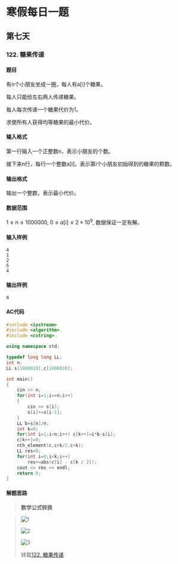# 寒假每日一题

## 第七天

### 122. 糖果传递

#### 题目

有n个小朋友坐成一圈，每人有a[i]个糖果。

每人只能给左右两人传递糖果。

每人每次传递一个糖果代价为1。

求使所有人获得均等糖果的最小代价。

#### 输入格式

第一行输入一个正整数n，表示小朋友的个数。

接下来n行，每行一个整数a[i]，表示第i个小朋友初始得到的糖果的颗数。

#### 输出格式

输出一个整数，表示最小代价。

#### 数据范围

$1≤n≤1000000$,
$0≤a[i]≤2×10^9$,
数据保证一定有解。

#### 输入样例

```
4
1
2
5
4
```

#### 输出样例

```
4
```

#### AC代码

```c++
#include <iostream>
#include <algorithm>
#include <cstring>

using namespace std;

typedef long long LL;
int n;
LL s[1000010],c[1000010];

int main()
{
    cin >> n;
    for(int i=1;i<=n;i++)
    {
        cin >> s[i];
        s[i]+=s[i-1];
    }
    LL b=s[n]/n;
    int k=0;
    for(int i=1;i<n;i++) c[k++]=i*b-s[i];
    c[k++]=0;
    nth_element(c,c+k/2,c+k);
    LL res=0;
    for(int i=0;i<k;i++)
        res+=abs(c[i] - c[k / 2]);
    cout << res << endl;
    return 0;
}
```

#### 解题思路

> **数学公式转换**

>![1](https://img-blog.csdnimg.cn/2020020311314728.PNG?x-oss-process=image/watermark,type_ZmFuZ3poZW5naGVpdGk,shadow_10,text_aHR0cHM6Ly9ibG9nLmNzZG4ubmV0L3dlaXhpbl80NTA4MDg2Nw==,size_16,color_FFFFFF,t_70)
>
>![2](https://img-blog.csdnimg.cn/20200203113154474.PNG?x-oss-process=image/watermark,type_ZmFuZ3poZW5naGVpdGk,shadow_10,text_aHR0cHM6Ly9ibG9nLmNzZG4ubmV0L3dlaXhpbl80NTA4MDg2Nw==,size_16,color_FFFFFF,t_70)
>
>![3](https://img-blog.csdnimg.cn/20200203113207374.PNG?x-oss-process=image/watermark,type_ZmFuZ3poZW5naGVpdGk,shadow_10,text_aHR0cHM6Ly9ibG9nLmNzZG4ubmV0L3dlaXhpbl80NTA4MDg2Nw==,size_16,color_FFFFFF,t_70)
>
>转载[122. 糖果传递](https://www.acwing.com/solution/content/8116/)

